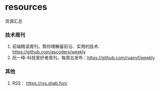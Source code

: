 # resources
资源汇总

### 技术周刊
1. 前端精读周刊。帮你理解最前沿、实用的技术: https://github.com/ascoders/weekly
2. 阮一峰-科技爱好者周刊，每周五发布：https://github.com/ruanyf/weekly

### 其他

1. RSS： https://rss.shab.fun/
